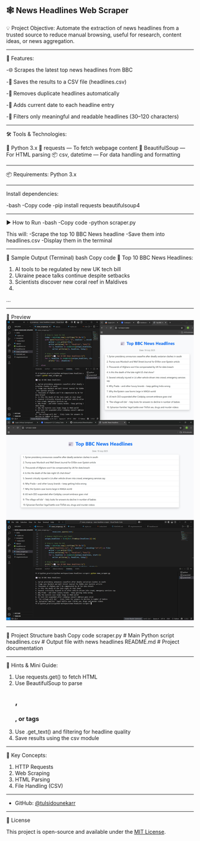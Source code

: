 

🕸️ News Headlines Web Scraper
---
💡 Project Objective:
Automate the extraction of news headlines from a trusted source to reduce manual browsing, useful for research, content ideas, or news aggregation.

---

🚀 Features: 

-🌐 Scrapes the latest top news headlines from BBC

-📄 Saves the results to a CSV file (headlines.csv)

-🔁 Removes duplicate headlines automatically

-📅 Adds current date to each headline entry

-🧠 Filters only meaningful and readable headlines (30–120 characters)

---

🛠️ Tools & Technologies:

🐍 Python 3.x
🔗 requests — To fetch webpage content
🍲 BeautifulSoup — For HTML parsing
📦 csv, datetime — For data handling and formatting

---

📦 Requirements:
Python 3.x

---

Install dependencies:

-bash
-Copy code
-pip install requests beautifulsoup4

---

▶ How to Run
-bash
-Copy code
-python scraper.py

This will:
-Scrape the top 10 BBC News headline
-Save them into headlines.csv
-Display them in the terminal

---

📝 Sample Output (Terminal)
bash
Copy code
📰 Top 10 BBC News Headlines:

1. AI tools to be regulated by new UK tech bill
2. Ukraine peace talks continue despite setbacks
3. Scientists discover new coral reef in Maldives
4. 
...
 
   ---

 📸 Preview
![image alt](https://github.com/tulsidounekarr/NewsHeadlines-Scraper/blob/15086e7a96bbdc08b896232ea1e4e9a23dd219fc/image.jpg)

---

📂 Project Structure
bash
Copy code
scraper.py     # Main Python script
headlines.csv   # Output file with news headlines
README.md       # Project documentation

---

🎯 Hints & Mini Guide:

1. Use requests.get() to fetch HTML
2. Use BeautifulSoup to parse <h2>, <h3>, or <a> tags
3. Use .get_text() and filtering for headline quality
4.  Save results using the csv module
---

🔑 Key Concepts:

1. HTTP Requests
2. Web Scraping
3. HTML Parsing
4. File Handling (CSV)
   
 ---

- GitHub: [@tulsidounekarr](https://github.com/tulsidounekarr)

 ---

📄 License

This project is open-source and available under the [MIT License](LICENSE).
